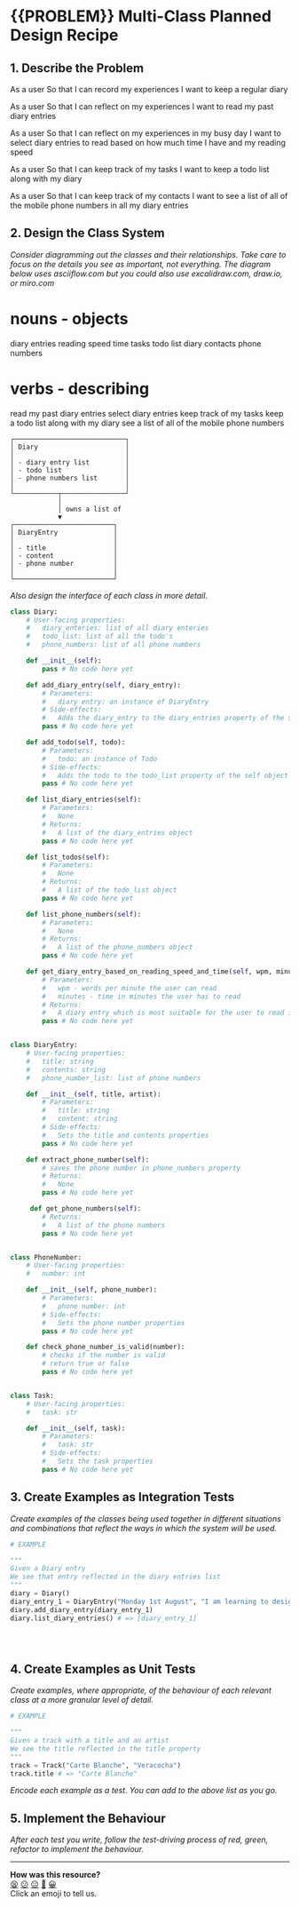 # {{PROBLEM}} Multi-Class Planned Design Recipe

## 1. Describe the Problem

As a user
So that I can record my experiences
I want to keep a regular diary

As a user
So that I can reflect on my experiences
I want to read my past diary entries

As a user
So that I can reflect on my experiences in my busy day
I want to select diary entries to read based on how much time I have and my reading speed

As a user
So that I can keep track of my tasks
I want to keep a todo list along with my diary

As a user
So that I can keep track of my contacts
I want to see a list of all of the mobile phone numbers in all my diary entries


## 2. Design the Class System

_Consider diagramming out the classes and their relationships. Take care to
focus on the details you see as important, not everything. The diagram below
uses asciiflow.com but you could also use excalidraw.com, draw.io, or miro.com_

# nouns - objects
diary entries
reading speed
time 
tasks 
todo list 
diary 
contacts 
phone numbers

# verbs - describing
read my past diary entries
select diary entries
keep track of my tasks
keep a todo list along with my diary
see a list of all of the mobile phone numbers

```
┌────────────────────────────┐
│ Diary                      │
│                            │
│ - diary entry list         │
│ - todo list                │
│ - phone numbers list       │
│                            │
└───────────┬────────────────┘
            │
            │ owns a list of
            ▼
┌─────────────────────────┐
│ DiaryEntry              │
│                         │
│ - title                 │
│ - content               │
│ - phone number          │
│                         │
└─────────────────────────┘
```

_Also design the interface of each class in more detail._

```python
class Diary:
    # User-facing properties:
    #   diary_enteries: list of all diary enteries
    #   todo_list: list of all the todo's
    #   phone_numbers: list of all phone numbers

    def __init__(self):
        pass # No code here yet

    def add_diary_entry(self, diary_entry):
        # Parameters:
        #   diary entry: an instance of DiaryEntry
        # Side-effects:
        #   Adds the diary_entry to the diary_entries property of the self object
        pass # No code here yet

    def add_todo(self, todo):
        # Parameters:
        #   todo: an instance of Todo
        # Side-effects:
        #   Adds the todo to the todo_list property of the self object
        pass # No code here yet

    def list_diary_entries(self):
        # Parameters:
        #   None
        # Returns:
        #   A list of the diary_entries object
        pass # No code here yet

    def list_todos(self):
        # Parameters:
        #   None
        # Returns:
        #   A list of the todo_list object
        pass # No code here yet

    def list_phone_numbers(self):
        # Parameters:
        #   None
        # Returns:
        #   A list of the phone_numbers object
        pass # No code here yet

    def get_diary_entry_based_on_reading_speed_and_time(self, wpm, minutes):
        # Parameters:
        #   wpm - words per minute the user can read
        #   minutes - time in minutes the user has to read 
        # Returns:
        #   A diary entry which is most suitable for the user to read in the specified time
        pass # No code here yet


class DiaryEntry:
    # User-facing properties:
    #   title: string
    #   contents: string
    #   phone_number_list: list of phone numbers

    def __init__(self, title, artist):
        # Parameters:
        #   title: string
        #   content: string
        # Side-effects:
        #   Sets the title and contents properties
        pass # No code here yet

    def extract_phone_number(self):
        # saves the phone number in phone_numbers property
        # Returns:
        #   None
        pass # No code here yet

     def get_phone_numbers(self):
        # Returns:
        #   A list of the phone numbers
        pass # No code here yet


class PhoneNumber:
    # User-facing properties:
    #   number: int

    def __init__(self, phone_number):
        # Parameters:
        #   phone number: int
        # Side-effects:
        #   Sets the phone number properties
        pass # No code here yet

    def check_phone_number_is_valid(number):
        # checks if the number is valid
        # return true or false
        pass # No code here yet


class Task:
    # User-facing properties:
    #   task: str

    def __init__(self, task):
        # Parameters:
        #   task: str
        # Side-effects:
        #   Sets the task properties
        pass # No code here yet
```

## 3. Create Examples as Integration Tests

_Create examples of the classes being used together in different situations and
combinations that reflect the ways in which the system will be used._

```python
# EXAMPLE

"""
Given a Diary entry
We see that entry reflected in the diary entries list
"""
diary = Diary()
diary_entry_1 = DiaryEntry("Monday 1st August", "I am learning to design a multi-class program")
diary.add_diary_entry(diary_entry_1)
diary.list_diary_entries() # => [diary_entry_1]





```

## 4. Create Examples as Unit Tests

_Create examples, where appropriate, of the behaviour of each relevant class at
a more granular level of detail._

```python
# EXAMPLE

"""
Given a track with a title and an artist
We see the title reflected in the title property
"""
track = Track("Carte Blanche", "Veracocha")
track.title # => "Carte Blanche"
```

_Encode each example as a test. You can add to the above list as you go._

## 5. Implement the Behaviour

_After each test you write, follow the test-driving process of red, green,
refactor to implement the behaviour._


<!-- BEGIN GENERATED SECTION DO NOT EDIT -->

---

**How was this resource?**  
[😫](https://airtable.com/shrUJ3t7KLMqVRFKR?prefill_Repository=makersacademy%2Fgolden-square-in-python&prefill_File=resources%2Fmulti_class_recipe_template.md&prefill_Sentiment=😫) [😕](https://airtable.com/shrUJ3t7KLMqVRFKR?prefill_Repository=makersacademy%2Fgolden-square-in-python&prefill_File=resources%2Fmulti_class_recipe_template.md&prefill_Sentiment=😕) [😐](https://airtable.com/shrUJ3t7KLMqVRFKR?prefill_Repository=makersacademy%2Fgolden-square-in-python&prefill_File=resources%2Fmulti_class_recipe_template.md&prefill_Sentiment=😐) [🙂](https://airtable.com/shrUJ3t7KLMqVRFKR?prefill_Repository=makersacademy%2Fgolden-square-in-python&prefill_File=resources%2Fmulti_class_recipe_template.md&prefill_Sentiment=🙂) [😀](https://airtable.com/shrUJ3t7KLMqVRFKR?prefill_Repository=makersacademy%2Fgolden-square-in-python&prefill_File=resources%2Fmulti_class_recipe_template.md&prefill_Sentiment=😀)  
Click an emoji to tell us.

<!-- END GENERATED SECTION DO NOT EDIT -->
